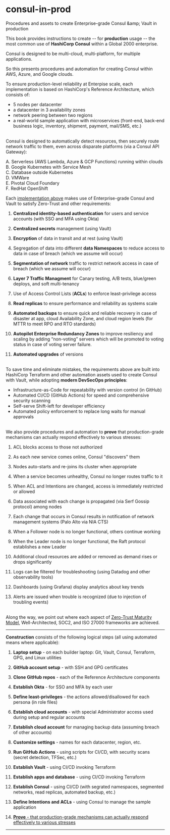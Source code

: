 # consul-in-prod
Procedures and assets to create Enterprise-grade Consul &amp;amp; Vault in production

This book provides instructions to create -- for <strong>production</strong> usage -- 
the most common use of <strong>HashiCorp Consul</strong> within a Global 2000 enterprise.

Consul is designed to be multi-cloud, multi-platform, for multiple applications.

So this presents procedures and automation for creating Consul within AWS, Azure, and Google clouds.

<a name="RefArch"></a>

To ensure production-level reliability at Enterpise scale, each implementation is based on HashiCorp's Reference Architecture, which consists of:

   * 5 nodes per datacenter
   * a datacenter in 3 availability zones
   * network peering between two regions
   * a real-world sample application with microservices (front-end, back-end business logic, inventory, shipment, payment, mail/SMS, etc.)
   <br /><br />

<a name="Implementations"></a>

Consul is designed to automatically detect resources, then securely route network traffic to them, even across disparate platforms (via a Consul API Gateway):

   A. Serverless (AWS Lambda, Azure & GCP Functions) running within clouds<br />
   B. Google Kubernetes with Service Mesh<br />
   C. Database outside Kubernetes<br />
   D. VMWare<br />
   E. Pivotal Cloud Foundary<br />
   F. RedHat OpenShift<br />
</ul>

<a name="Requirements"></a>

Each <a href="#Implementations">implementation above</a> makes use of Enterprise-grade Consul and Vault to satisfy Zero-Trust and other requirements:

   1. <strong>Centralized identity-based authentication</strong> for users and service accounts (with SSO and MFA using Okta)
   1. <strong>Centralized secrets</strong> management (using Vault)
   1. <strong>Encryption</strong> of data in transit and at rest (using Vault)
   1. Segregation of data into different <strong>data Namespaces</strong> to reduce access to data in case of breach (which we assume will occur)

   1. <strong>Segmentation of network</strong> traffic to restrict network access in case of breach (which we assume will occur)
   1. <strong>Layer 7 Traffic Managment</strong> for Canary testing, A/B tests, blue/green deploys, and soft multi-tenancy   
   1. Use of Access Control Lists (<strong>ACLs</strong>) to enforce least-privilege access
   
   1. <strong>Read replicas</strong> to ensure performance and reliability as systems scale
   1. <strong>Automated backups</strong> to ensure quick and reliable recovery in case of disaster at app, cloud Availability Zone, and cloud region levels (for MTTR to meet RPO and RTO standards)
   1. <strong>Autopilot Enterprise Redundancy Zones</strong> to improve resiliency and scaling by adding “non-voting” servers which will be promoted to voting status in case of voting server failure.
   1. <strong>Automated upgrades</strong> of versions
   <br /><br />

<a name="DevSecOps"></a>

To save time and eliminate mistakes, the <a name="Requirements">requirements above</a> are built into HashiCorp Terraform and other automation assets used to create Consul with Vault, while adopting <strong>modern DevSecOps principles</strong>:

   * Infrastructure-as-Code for repeatability with version control (in GitHub)
   * Automated CI/CD (GitHub Actions) for speed and comprehensive security scanning
   * Self-serve Shift-left for developer efficiency
   * Automated policy enforcement to replace long waits for manual approvals
   <br /><br />

<a name="Proving"></a>

We also provide procedures and automation to <strong>prove</strong> that production-grade mechanisms can actually respond effectively to various stresses:

   1. ACL blocks access to those not authorized
   1. As each new service comes online, Consul "discovers" them
   1. Nodes auto-starts and re-joins its cluster when appropriate
   1. When a service becomes unhealthy, Consul no longer routes traffic to it

   1. When ACL and Intentions are changed, access is immediately restricted or allowed
   1. Data associated with each change is propagated (via Serf Gossip protocol) among nodes
   1. Each change that occurs in Consul results in notification of network management systems (Palo Alto via NIA CTS)

   1. When a Follower node is no longer functional, others continue working
   1. When the Leader node is no longer functional, the Raft protocol establishes a new Leader
   1. Additional cloud resources are added or removed as demand rises or drops significantly

   1. Logs can be filtered for troubleshooting (using Datadog and other observability tools)
   1. Dashboards (using Grafana) display analytics about key trends    
   1. Alerts are issued when trouble is recognized (due to injection of troubling events)
   <br /><br />

Along the way, we point out where each aspect of <a target="_blank" href="https://www.cisa.gov/sites/default/files/publications/CISA%20Zero%20Trust%20Maturity%20Model_Draft.pdf">Zero-Trust Maturity Model</a>, Well-Architected, SOC2, and ISO 27000 frameworks are achieved.

<hr />

<strong>Construction</strong> consists of the following logical steps (all using automated means where applicable):

   1. <strong>Laptop setup</strong> - on each builder laptop: Git, Vault, Consul, Terraform, GPG, and Linux utilities
   1. <strong>GitHub account setup</strong> - with SSH and GPG certificates
   1. <strong>Clone GitHub repos</strong> - each of the Reference Architecture components

   1. <strong>Establish Okta</strong> - for SSO and MFA by each user
   1. <strong>Define least-privileges</strong> - the actions allowed/disallowed for each persona (in role files)
   1. <strong>Establish cloud accounts</strong> - with special Administrator access used during setup and regular accounts
   1. <strong>Establish cloud account</strong> for managing backup data (assuming breach of other accounts)

   1. <strong>Customize settings</strong> - names for each datacenter, region, etc.
   1. <strong>Run GitHub Actions</strong> - using scripts for CI/CD, with security scans (secret detection, TFSec, etc.)
   1. <strong>Establish Vault</strong> - using CI/CD invoking Terraform
   1. <strong>Establish apps and database</strong> - using CI/CD invoking Terraform
   1. <strong>Establish Consul</strong> - using CI/CD (with segrated namespaces, segmented networks, read replicas, automated backup, etc.)
   
   1. <strong>Define Intentions and ACLs</strong> - using Consul to manage the sample application

   1. <a href="#Proving"><strong>Prove</strong> - that production-grade mechanisms can actually respond effectively to various stresses</a>

<hr />
